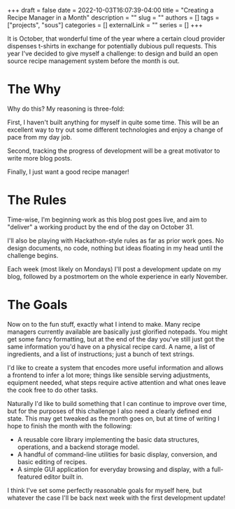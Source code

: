 +++ 
draft = false
date = 2022-10-03T16:07:39-04:00
title = "Creating a Recipe Manager in a Month"
description = ""
slug = ""
authors = []
tags = ["projects", "sous"]
categories = []
externalLink = ""
series = []
+++

It is October, that wonderful time of the year where a certain cloud provider
dispenses t-shirts in exchange for potentially dubious pull requests. This year
I've decided to give myself a challenge: to design and build an open source
recipe management system before the month is out.

# The Why

Why do this? My reasoning is three-fold:

First, I haven't built anything for myself in quite some time. This will be an
excellent way to try out some different technologies and enjoy a change of pace
from my day job.

Second, tracking the progress of development will be a great motivator to write
more blog posts.

Finally, I just want a good recipe manager!

# The Rules

Time-wise, I'm beginning work as this blog post goes live, and aim to "deliver"
a working product by the end of the day on October 31.

I'll also be playing with Hackathon-style rules as far as prior work goes. No
design documents, no code, nothing but ideas floating in my head until the
challenge begins.

Each week (most likely on Mondays) I'll post a development update on my blog,
followed by a postmortem on the whole experience in early November.

# The Goals

Now on to the fun stuff, exactly what I intend to make. Many recipe managers
currently available are basically just glorified notepads. You might get some
fancy formatting, but at the end of the day you've still just got the same
information you'd have on a physical recipe card. A name, a list of
ingredients, and a list of instructions; just a bunch of text strings.

I'd like to create a system that encodes more useful information and allows a
frontend to infer a lot more; things like sensible serving adjustments,
equipment needed, what steps require active attention and what ones leave the
cook free to do other tasks.

Naturally I'd like to build something that I can continue to improve over time,
but for the purposes of this challenge I also need a clearly defined end state.
This may get tweaked as the month goes on, but at time of writing I hope to
finish the month with the following:

* A reusable core library implementing the basic data structures, operations,
  and a backend storage model.
* A handful of command-line utilities for basic display, conversion, and
  basic editing of recipes.
* A simple GUI application for everyday browsing and display, with a
  full-featured editor built in.

I think I've set some perfectly reasonable goals for myself here, but whatever
the case I'll be back next week with the first development update!

